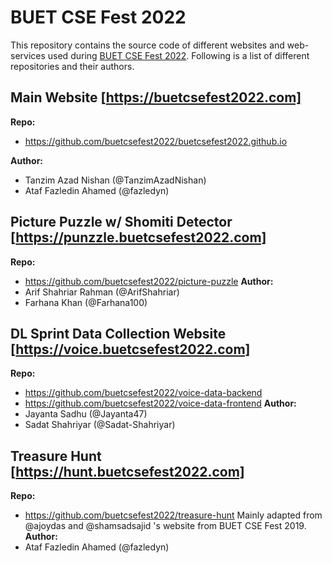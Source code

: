 # BUET CSE Fest 2022
This repository contains the source code of different websites and web-services used during [BUET CSE Fest 2022](https://fb.me/buetcsefest2022). Following is a list of different repositories and their authors.

## Main Website [https://buetcsefest2022.com]
**Repo:**
- https://github.com/buetcsefest2022/buetcsefest2022.github.io

**Author:**
- Tanzim Azad Nishan (@TanzimAzadNishan)
- Ataf Fazledin Ahamed (@fazledyn)

## Picture Puzzle w/ Shomiti Detector [https://punzzle.buetcsefest2022.com]
**Repo:**
- https://github.com/buetcsefest2022/picture-puzzle
**Author:**
- Arif Shahriar Rahman (@ArifShahriar)
- Farhana Khan (@Farhana100)

## DL Sprint Data Collection Website [https://voice.buetcsefest2022.com]
**Repo:**
- https://github.com/buetcsefest2022/voice-data-backend
- https://github.com/buetcsefest2022/voice-data-frontend
**Author:**
- Jayanta Sadhu (@Jayanta47)
- Sadat Shahriyar (@Sadat-Shahriyar)

## Treasure Hunt [https://hunt.buetcsefest2022.com]
**Repo:**
- https://github.com/buetcsefest2022/treasure-hunt
Mainly adapted from @ajoydas and @shamsadsajid 's website from BUET CSE Fest 2019.
**Author:**
- Ataf Fazledin Ahamed (@fazledyn)


